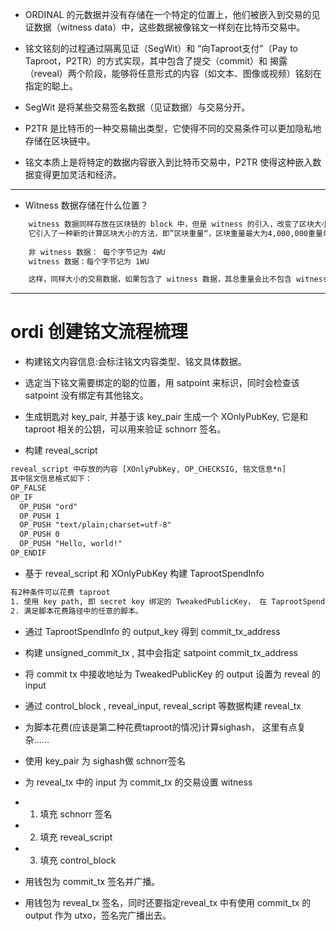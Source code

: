 - ORDINAL 的元数据并没有存储在一个特定的位置上，他们被嵌入到交易的见证数据（witness data）中，这些数据被像铭文一样刻在比特币交易中。

- 铭文铭刻的过程通过隔离见证（SegWit）和 “向Taproot支付"（Pay to Taproot，P2TR）的方式实现，其中包含了提交（commit）和 揭露（reveal）两个阶段，能够将任意形式的内容（如文本、图像或视频）铭刻在指定的聪上。

- SegWit 是将某些交易签名数据（见证数据）与交易分开。

- P2TR 是比特币的一种交易输出类型，它使得不同的交易条件可以更加隐私地存储在区块链中。

- 铭文本质上是将特定的数据内容嵌入到比特币交易中，P2TR 使得这种嵌入数据变得更加灵活和经济。

---

- Witness 数据存储在什么位置？

```txt
    witness 数据同样存放在区块链的 block 中，但是 witness 的引入，改变了区块大小的计算方式。
    它引入了一种新的计算区块大小的方法，即”区块重量“，区块重量最大为4,000,000重量单位（WU）,而不是原来的 1MB 限制。区块重量的计算方式如下：
    
    非 witness 数据： 每个字节记为 4WU
    witness 数据：每个字节记为 1WU

    这样，同样大小的交易数据，如果包含了 witness 数据，其总重量会比不包含 witness 数据时要轻很多， 从而在同样的区块中可以打包更多的交易。
```

---

# ordi 创建铭文流程梳理

- 构建铭文内容信息:会标注铭文内容类型、铭文具体数据。

- 选定当下铭文需要绑定的聪的位置，用 satpoint 来标识，同时会检查该 satpoint 没有绑定有其他铭文。

- 生成钥匙对 key_pair, 并基于该 key_pair 生成一个 XOnlyPubKey, 它是和 taproot 相关的公钥，可以用来验证 schnorr 签名。

- 构建 reveal_script

```txt
reveal_script 中存放的内容 [XOnlyPubKey, OP_CHECKSIG, 铭文信息*n]
其中铭文信息格式如下：
OP_FALSE
OP_IF
  OP_PUSH "ord"
  OP_PUSH 1
  OP_PUSH "text/plain;charset=utf-8"
  OP_PUSH 0
  OP_PUSH "Hello, world!"
OP_ENDIF
```

- 基于 reveal_script 和 XOnlyPubKey 构建 TaprootSpendInfo

```txt
有2种条件可以花费 taproot
1. 使用 key path, 即 secret key 绑定的 TweakedPublicKey， 在 TaprootSpendInfo 中也就是成员 output_key
2. 满足脚本花费路径中的任意的脚本。
```

- 通过 TaprootSpendInfo 的 output_key 得到 commit_tx_address

- 构建 unsigned_commit_tx , 其中会指定 satpoint commit_tx_address

- 将 commit tx 中接收地址为 TweakedPublicKey 的 output 设置为 reveal 的 input

- 通过 control_block , reveal_input, reveal_script 等数据构建 reveal_tx

- 为脚本花费(应该是第二种花费taproot的情况)计算sighash， 这里有点复杂……

- 使用 key_pair 为 sighash做 schnorr签名

- 为 reveal_tx 中的 input 为 commit_tx 的交易设置 witness

- 1. 填充 schnorr 签名
- 2. 填充 reveal_script
- 3. 填充 control_block

- 用钱包为 commit_tx 签名并广播。
- 用钱包为 reveal_tx 签名，同时还要指定reveal_tx 中有使用 commit_tx 的output 作为 utxo，签名完广播出去。
